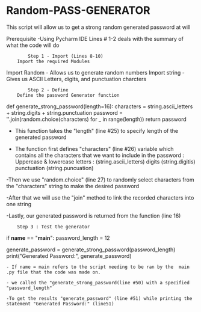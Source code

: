 # Random-PASS-GENERATOR
This script will allow us to get a strong random generated password at will
		
   
   Prerequisite 
-Using Pycharm IDE
Lines # 1-2 deals with the summary of what the code will do





			Step 1 - Import (Lines 8-10)
		Import the required Modules 

Import Random
	- Allows us to generate random numbers
Import string
	- Gives us ASCII Letters, digits, and punctuation charcters 


			Step 2 - Define 
		Define the password Generator function 

def generate_strong_password(length=16):
    characters = string.ascii_letters + string.digits + string.punctuation
    password = ''.join(random.choice(characters) for _ in range(length))
    return password

	
- This function takes the "length" (line #25) to specify length of the generated password

- The function first defines "characters" (line #26) variable which contains all the characters that we want to include 
	in the password : 		
	Uppercase & lowercase letters : (string.ascii_letters) 
	digits (string.digitis) 
	punctuation (string.puncuation) 

-Then we use "random.choice" (line 27) to randomly select characters from the "characters" string to make the desired password

-After that we will use the "join" method to link the recorded 	characters into one string

-Lastly, our generated password is returned from the function (line 16)

		Step 3 : Test the generator 

if __name__ == "__main__":
    password_length = 12

generate_password = generate_strong_password(password_length)
    print("Generated Password:", generate_password)

	- If name = main refers to the script needing to be ran by the 	main .py file that the code was made on. 

	- we called the "generate_strong_password(line #50) with a specified 
	"password_length" 
	
	-To get the results "generate_password" (line #51) while printing the statement "Generated Password:" (line51)
